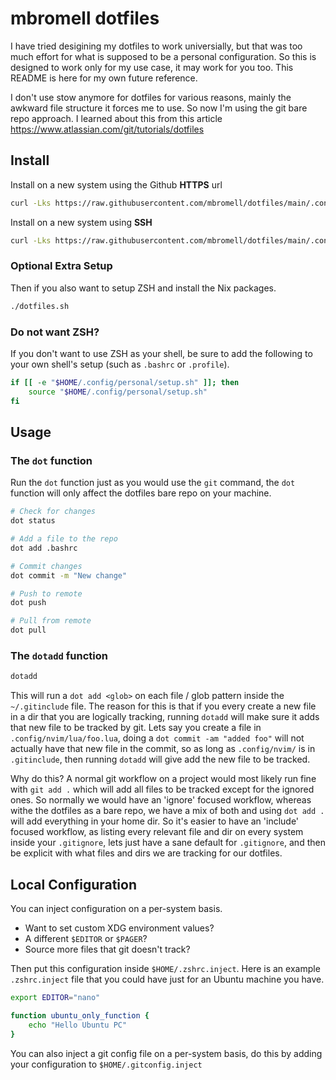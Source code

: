 # mbromell dotfiles

I have tried desigining my dotfiles to work universially, but that was too much
effort for what is supposed to be a personal configuration. So this is designed
to work only for my use case, it may work for you too. This README is here for
my own future reference.

I don't use stow anymore for dotfiles for various reasons, mainly the awkward
file structure it forces me to use. So now I'm using the git bare repo approach.
I learned about this from this article https://www.atlassian.com/git/tutorials/dotfiles

## Install

Install on a new system using the Github **HTTPS** url

```bash
curl -Lks https://raw.githubusercontent.com/mbromell/dotfiles/main/.config/personal/install.sh | /bin/bash -s https
```

Install on a new system using **SSH**

```bash
curl -Lks https://raw.githubusercontent.com/mbromell/dotfiles/main/.config/personal/install.sh | /bin/bash
```

### Optional Extra Setup

Then if you also want to setup ZSH and install the Nix packages.

```bash
./dotfiles.sh
```

### Do not want ZSH?

If you don't want to use ZSH as your shell, be sure to add the following to your
own shell's setup (such as `.bashrc` or `.profile`).

```bash
if [[ -e "$HOME/.config/personal/setup.sh" ]]; then
    source "$HOME/.config/personal/setup.sh"
fi
```

## Usage

### The `dot` function

Run the `dot` function just as you would use the `git` command, the `dot`
function will only affect the dotfiles bare repo on your machine.

```bash
# Check for changes
dot status

# Add a file to the repo
dot add .bashrc

# Commit changes
dot commit -m "New change"

# Push to remote
dot push

# Pull from remote
dot pull
```

### The `dotadd` function

```bash
dotadd
```

This will run a `dot add <glob>` on each file / glob pattern inside the
`~/.gitinclude` file. The reason for this is that if you every create a new file
in a dir that you are logically tracking, running `dotadd` will make sure it
adds that new file to be tracked by git. Lets say you create a file in
`.config/nvim/lua/foo.lua`, doing a `dot commit -am "added foo"` will not
actually have that new file in the commit, so as long as `.config/nvim/` is in
`.gitinclude`, then running `dotadd` will give add the new file to be tracked.

Why do this? A normal git workflow on a project would most likely run fine with
`git add .` which will add all files to be tracked except for the ignored ones.
So normally we would have an 'ignore' focused workflow, whereas withe the
dotfiles as a bare repo, we have a mix of both and using `dot add .` will add
everything in your home dir. So it's easier to have an 'include' focused
workflow, as listing every relevant file and dir on every system inside your
`.gitignore`, lets just have a sane default for `.gitignore`, and then be
explicit with what files and dirs we are tracking for our dotfiles.

## Local Configuration

You can inject configuration on a per-system basis.

- Want to set custom XDG environment values?
- A different `$EDITOR` or `$PAGER`?
- Source more files that git doesn't track?

Then put this configuration inside `$HOME/.zshrc.inject`. Here is an example
`.zshrc.inject` file that you could have just for an Ubuntu machine you have.

```bash
export EDITOR="nano"

function ubuntu_only_function {
    echo "Hello Ubuntu PC"
}
```

You can also inject a git config file on a per-system basis, do this by adding
your configuration to `$HOME/.gitconfig.inject`
